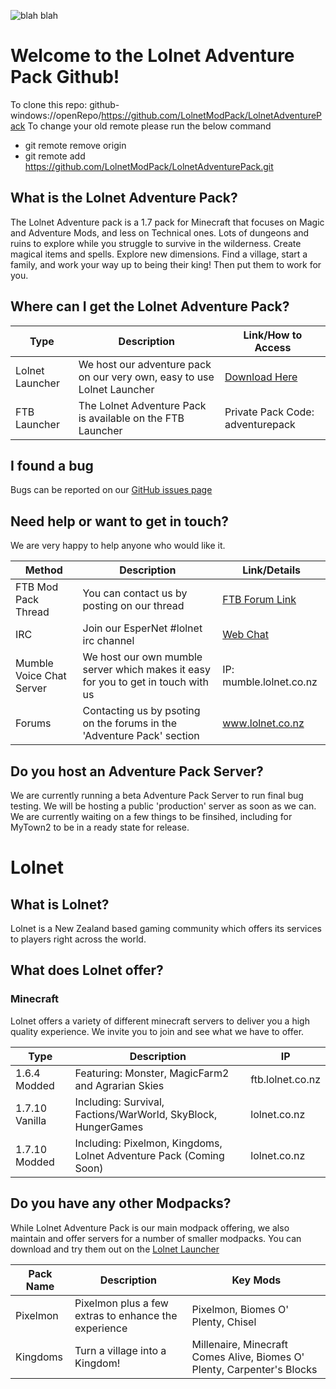 ![blah blah](http://i.imgur.com/IrD3LbF.jpg)

# Welcome to the Lolnet Adventure Pack Github!

To clone this repo: github-windows://openRepo/https://github.com/LolnetModPack/LolnetAdventurePack
To change your old remote please run the below command
* git remote remove origin
* git remote add https://github.com/LolnetModPack/LolnetAdventurePack.git


## What is the Lolnet Adventure Pack?

The Lolnet Adventure pack is a 1.7 pack for Minecraft that focuses on Magic and Adventure Mods, and less on Technical ones. Lots of dungeons and ruins to explore while you struggle to survive in the wilderness. Create magical items and spells. Explore new dimensions. Find a village, start a family, and work your way up to being their king! Then put them to work for you.

## Where can I get the Lolnet Adventure Pack?

| Type  | Description  | Link/How to Access |
| ------------- | ------------- | --- |
| Lolnet Launcher  | We host our adventure pack on our very own, easy to use Lolnet Launcher | [Download Here](http://wiki.lolnet.co.nz/index.php?title=Lolnet_Launcher_Tutorial) |
| FTB Launcher  | The Lolnet Adventure Pack is available on the FTB Launcher | Private Pack Code: adventurepack  |

## I found a bug

Bugs can be reported on our [GitHub issues page](https://github.com/LolnetModPack/LolnetAdventurePack/issues)

## Need help or want to get in touch?

We are very happy to help anyone who would like it.  

| Method  | Description | Link/Details |
| ------------- | ------------- | ----- |
| FTB Mod Pack Thread  | You can contact us by posting on our thread  | [FTB Forum Link](http://forum.feed-the-beast.com/threads/1-7-10-lolnet-adventure-pack.53788/) |
| IRC  | Join our EsperNet #lolnet irc channel  | [Web Chat](http://irc.lc/esper/lolnet/) |
| Mumble Voice Chat Server | We host our own mumble server which makes it easy for you to get in touch with us | IP: mumble.lolnet.co.nz  |
| Forums | Contacting us by psoting on the forums in the 'Adventure Pack' section | www.lolnet.co.nz |

## Do you host an Adventure Pack Server?

We are currently running a beta Adventure Pack Server to run final bug testing. We will be hosting a public 'production' server as soon as we can. We are currently waiting on a few things to be finsihed, including for MyTown2 to be in a ready state for release.

# Lolnet

## What is Lolnet?

Lolnet is a New Zealand based gaming community which offers its services to players right across the world.

## What does Lolnet offer?

### Minecraft

Lolnet offers a variety of different minecraft servers to deliver you a high quality experience. We invite you to join and see what we have to offer.

| Type  | Description | IP |
| ------------- | ------------- | ------- |
| 1.6.4 Modded  | Featuring: Monster, MagicFarm2 and Agrarian Skies  | ftb.lolnet.co.nz |
| 1.7.10 Vanilla  | Including: Survival, Factions/WarWorld, SkyBlock, HungerGames  | lolnet.co.nz |
| 1.7.10 Modded | Including: Pixelmon, Kingdoms, Lolnet Adventure Pack (Coming Soon) | lolnet.co.nz |

## Do you have any other Modpacks?

While Lolnet Adventure Pack is our main modpack offering, we also maintain and offer servers for a number of smaller modpacks. You can download and try them out on the [Lolnet Launcher](ttp://wiki.lolnet.co.nz/index.php?title=Lolnet_Launcher_Tutorial)

| Pack Name  | Description | Key Mods |
| ------------- | ------------- | --- |
| Pixelmon  | Pixelmon plus a few extras to enhance the experience  | Pixelmon, Biomes O' Plenty, Chisel |
| Kingdoms  | Turn  a village into a Kingdom!  |  Millenaire, Minecraft Comes Alive, Biomes O' Plenty, Carpenter's Blocks |

